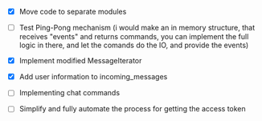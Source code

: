 - [X] Move code to separate modules
- [ ] Test Ping-Pong mechanism
(i would make an in memory structure, that receives "events" and returns commands, you can implement the full logic in there, and let the comands do the IO, and provide the events)
- [X] Implement modified MessageIterator
- [X] Add user information to incoming_messages
- [ ] Implementing chat commands

- [ ] Simplify and fully automate the process for getting the access token